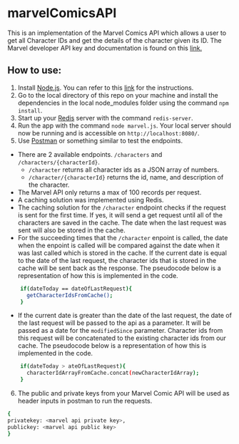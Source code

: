 # marvelComicsAPI

This is an implementation of the Marvel Comics API which allows a user to get all Character IDs and get the details of the character given its ID. The Marvel developer API key and documentation is found on this [link.](https://developer.marvel.com)

## How to use:
1. Install [Node.js](https://nodejs.org). You can refer to this [link](https://docs.npmjs.com/downloading-and-installing-node-js-and-npm) for the instructions.
2. Go to the local directory of this repo on your machine and install the dependencies in the local node_modules folder using the command `npm install`.
3. Start up your [Redis](https://redis.io/) server with the command `redis-server`.
4. Run the app with the command `node marvel.js`. Your local server should now be running and is accessible on `http://localhost:8080/`.
5. Use [Postman](https://www.postman.com/) or something similar to test the endpoints.
  * There are 2 available endpoints. `/characters` and `/characters/{characterId}`.
    * `/character` returns all character ids as a JSON array of numbers.
    * `/character/{characterId}` returns the id, name, and description of the character.
  * The Marvel API only returns a max of 100 records per request.
  * A caching solution was implemented using Redis.
  * The caching solution for the `/character` endpoint checks if the request is sent for the first time. If yes, it will send a get request until all of the characters are saved in the cache. The date when the last request was sent will also be stored in the cache.
  * For the succeeding times that the `/character` enpoint is called, the date when the enpoint is called will be compared against the date when it was last called which is stored in the cache. If the current date is equal to the date of the last request, the character ids that is stored in the cache will be sent back as the response. The pseudocode below is a representation of how this is implemented in the code.
```bash
    if(dateToday == dateOfLastRequest){
      getCharacterIdsFromCache();
    }
```

  * If the current date is greater than the date of the last request, the date of the last request will be passed to the api as a parameter. It will be passed as a date for the `modifiedSince` parameter. Character ids from this request will be concatenated to the existing character ids from our cache. The pseudocode below is a representation of how this is implemented in the code.
```bash
    if(dateToday > ateOfLastRequest){
      characterIdArrayFromCache.concat(newCharacterIdArray);
    }
```
6. The public and private keys from your Marvel Comic API will be used as header inputs in postman to run the requests.
```bash
{
privatekey: <marvel api private key>,
publickey: <marvel api public key>
}
```

